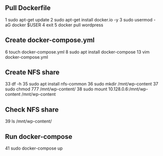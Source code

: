 ## Pull Dockerfile 
1  sudo apt-get update
2  sudo apt-get install docker.io -y
3  sudo usermod -aG docker $USER
4  exit
5  docker pull wordpress

## Create docker-compose.yml
6  touch docker-compose.yml
8  sudo apt install docker-compose
13  vim docker-compose.yml

## Create NFS share
33  df -h
35  sudo apt install nfs-common
36  sudo mkdir /mnt/wp-content
37  sudo chmod 777 /mnt/wp-content/
38  sudo mount 10.128.0.6:/mnt/wp-content /mnt/wp-content

## Check NFS share
39  ls /mnt/wp-content/

## Run docker-compose
41  sudo docker-compose up

